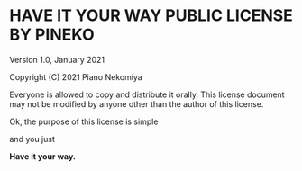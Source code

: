 # HAVE IT YOUR WAY PUBLIC LICENSE BY PINEKO
Version 1.0, January 2021

Copyright (C) 2021 Piano Nekomiya


Everyone is allowed to copy and distribute it orally. This license document may not be modified by anyone other than the author of this license.

Ok, the purpose of this license is simple

and you just


**Have it your way.**

